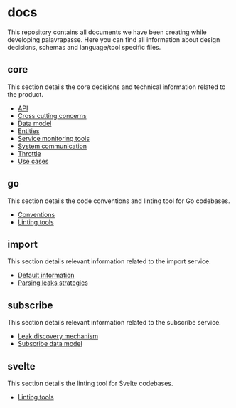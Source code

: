 # docs

This repository contains all documents we have been creating while developing palavrapasse. Here you can find all information about design decisions, schemas and language/tool specific files.

## core

This section details the core decisions and technical information related to the product.

- [API](core/api.md)
- [Cross cutting concerns](core/cross-cutting-concerns.md)
- [Data model](core/data-model.md)
- [Entities](core/entities.md)
- [Service monitoring tools](core/service-monitoring-tools.md)
- [System communication](core/system-communication.md)
- [Throttle](core/throttle.md)
- [Use cases](core/use-cases.md)

## go

This section details the code conventions and linting tool for Go codebases.

- [Conventions](go/conventions.md)
- [Linting tools](go/linting-tools.md)

## import

This section details relevant information related to the import service.

- [Default information](import/default-information.md)
- [Parsing leaks strategies](import/parsing-leaks-strategies.md)

## subscribe

This section details relevant information related to the subscribe service.

- [Leak discovery mechanism](subscribe/leak-discovery-mechanism.md)
- [Subscribe data model](subscribe/subscribe-data-model.md)

## svelte

This section details the linting tool for Svelte codebases.

- [Linting tools](svelte/linting-tools.md)
